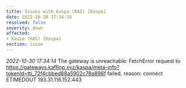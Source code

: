 ```yaml
---
title: Issues with Kaspa (KAS) [Kaspa]
date: 2022-10-30 17:34:14
resolved: false
severity: down
affected:
- Kaspa (KAS) [Kaspa]
section: issue
---
```


*2022-10-30 17:34:14* The gateway is unreachable: FetchError request to https://gateways.kaffinp.xyz/kaspa/meta-info?tokenId=tti_72f4cbbed88a5902c78a896f failed, reason: connect ETIMEDOUT 193.31.116.152:443